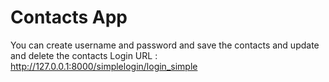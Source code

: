 # Contacts App

You can create username and password and save the contacts and update and delete the contacts
Login URL : http://127.0.0.1:8000/simplelogin/login_simple
